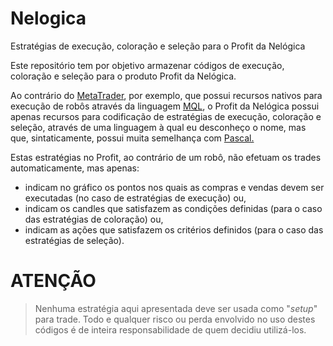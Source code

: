 # Nelogica

Estratégias de execução, coloração e seleção para o Profit da Nelógica

Este repositório tem por objetivo armazenar códigos de execução, coloração e seleção para o produto Profit da Nelógica.

Ao contrário do [MetaTrader](https://www.metatrader5.com/), por exemplo, que possui recursos nativos para execução de robôs através da linguagem [MQL](https://www.mql5.com/en/docs), o Profit da Nelógica possui apenas recursos para codificação de estratégias de execução, coloração e seleção, através de uma linguagem à qual eu desconheço o nome, mas que, sintaticamente, possui muita semelhança com [Pascal.](https://pt.wikipedia.org/wiki/Pascal_(linguagem_de_programa%C3%A7%C3%A3o))

Estas estratégias no Profit, ao contrário de um robô, não efetuam os trades automaticamente, mas apenas:

* indicam no gráfico os pontos nos quais as compras e vendas devem ser executadas (no caso de estratégias de execução) ou,
* indicam os candles que satisfazem as condições definidas (para o caso das estratégias de coloração) ou,
* indicam as ações que satisfazem os critérios definidos (para o caso das estratégias de seleção).

# ATENÇÃO

> Nenhuma estratégia aqui apresentada deve ser usada como "*setup*" para trade. Todo e qualquer risco ou perda envolvido no uso destes códigos é de inteira responsabilidade de quem decidiu utilizá-los.
